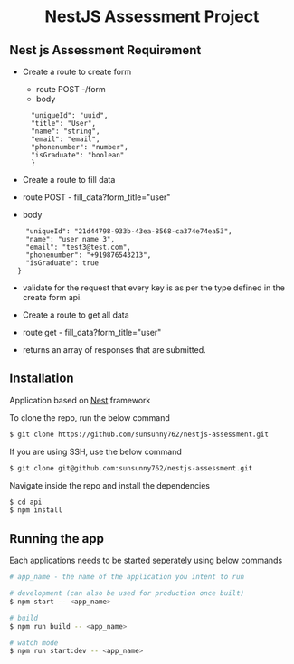 <h1 align="center">NestJS Assessment Project</h1>

## Nest js Assessment Requirement

- Create a route to create form
  - route POST -/form
  - body
  ```{
    "uniqueId": "uuid",
    "title": "User",
    "name": "string",
    "email": "email",
    "phonenumber": "number",
    "isGraduate": "boolean"
    }
  ```

-	Create a route to fill data
  - route POST - fill_data?form_title="user"
  - body
```{
    "uniqueId": "21d44798-933b-43ea-8568-ca374e74ea53",
    "name": "user name 3",
    "email": "test3@test.com",
    "phonenumber": "+919876543213",
    "isGraduate": true
  }
  ```

-	validate for the request that every key is as per the type defined in the create form api.

-	Create a route to get all data
  - route get - fill_data?form_title="user"
  - returns an array of responses that are submitted.

## Installation

Application based on [Nest](https://github.com/nestjs/nest) framework

To clone the repo, run the below command

```bash
$ git clone https://github.com/sunsunny762/nestjs-assessment.git
```

If you are using SSH, use the below command

```bash
$ git clone git@github.com:sunsunny762/nestjs-assessment.git
```

Navigate inside the repo and install the dependencies

```bash
$ cd api
$ npm install
```

## Running the app

Each applications needs to be started seperately using below commands

```bash
# app_name - the name of the application you intent to run

# development (can also be used for production once built)
$ npm start -- <app_name>

# build
$ npm run build -- <app_name>

# watch mode
$ npm run start:dev -- <app_name>
```



